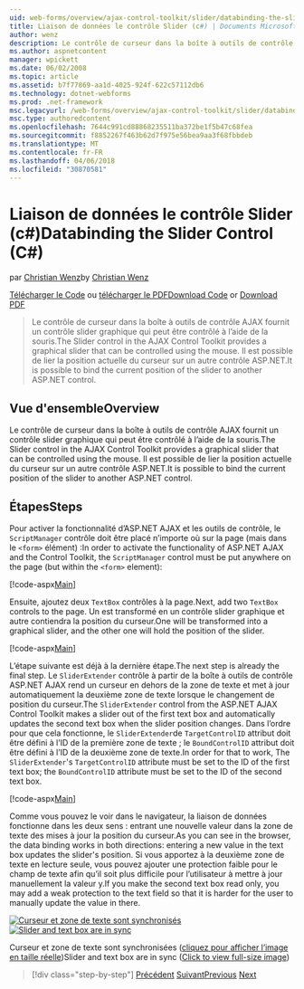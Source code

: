 ```yaml
---
uid: web-forms/overview/ajax-control-toolkit/slider/databinding-the-slider-control-cs
title: Liaison de données le contrôle Slider (c#) | Documents Microsoft
author: wenz
description: Le contrôle de curseur dans la boîte à outils de contrôle AJAX fournit un contrôle slider graphique qui peut être contrôlé à l’aide de la souris. Il est possible de lier la position en cours...
ms.author: aspnetcontent
manager: wpickett
ms.date: 06/02/2008
ms.topic: article
ms.assetid: b7f77869-aa1d-4025-924f-622c57112db6
ms.technology: dotnet-webforms
ms.prod: .net-framework
msc.legacyurl: /web-forms/overview/ajax-control-toolkit/slider/databinding-the-slider-control-cs
msc.type: authoredcontent
ms.openlocfilehash: 7644c991cd88868235511ba372be1f5b47c68fea
ms.sourcegitcommit: f8852267f463b62d7f975e56bea9aa3f68fbbdeb
ms.translationtype: MT
ms.contentlocale: fr-FR
ms.lasthandoff: 04/06/2018
ms.locfileid: "30870581"
---
```

<a name="databinding-the-slider-control-c"></a><span data-ttu-id="dd908-104">Liaison de données le contrôle Slider (c#)</span><span class="sxs-lookup"><span data-stu-id="dd908-104">Databinding the Slider Control (C#)</span></span>
====================
<span data-ttu-id="dd908-105">par [Christian Wenz](https://github.com/wenz)</span><span class="sxs-lookup"><span data-stu-id="dd908-105">by [Christian Wenz](https://github.com/wenz)</span></span>

<span data-ttu-id="dd908-106">[Télécharger le Code](http://download.microsoft.com/download/9/3/f/93f8daea-bebd-4821-833b-95205389c7d0/Slider0.cs.zip) ou [télécharger le PDF](http://download.microsoft.com/download/2/d/c/2dc10e34-6983-41d4-9c08-f78f5387d32b/slider0CS.pdf)</span><span class="sxs-lookup"><span data-stu-id="dd908-106">[Download Code](http://download.microsoft.com/download/9/3/f/93f8daea-bebd-4821-833b-95205389c7d0/Slider0.cs.zip) or [Download PDF](http://download.microsoft.com/download/2/d/c/2dc10e34-6983-41d4-9c08-f78f5387d32b/slider0CS.pdf)</span></span>

> <span data-ttu-id="dd908-107">Le contrôle de curseur dans la boîte à outils de contrôle AJAX fournit un contrôle slider graphique qui peut être contrôlé à l’aide de la souris.</span><span class="sxs-lookup"><span data-stu-id="dd908-107">The Slider control in the AJAX Control Toolkit provides a graphical slider that can be controlled using the mouse.</span></span> <span data-ttu-id="dd908-108">Il est possible de lier la position actuelle du curseur sur un autre contrôle ASP.NET.</span><span class="sxs-lookup"><span data-stu-id="dd908-108">It is possible to bind the current position of the slider to another ASP.NET control.</span></span>


## <a name="overview"></a><span data-ttu-id="dd908-109">Vue d'ensemble</span><span class="sxs-lookup"><span data-stu-id="dd908-109">Overview</span></span>

<span data-ttu-id="dd908-110">Le contrôle de curseur dans la boîte à outils de contrôle AJAX fournit un contrôle slider graphique qui peut être contrôlé à l’aide de la souris.</span><span class="sxs-lookup"><span data-stu-id="dd908-110">The Slider control in the AJAX Control Toolkit provides a graphical slider that can be controlled using the mouse.</span></span> <span data-ttu-id="dd908-111">Il est possible de lier la position actuelle du curseur sur un autre contrôle ASP.NET.</span><span class="sxs-lookup"><span data-stu-id="dd908-111">It is possible to bind the current position of the slider to another ASP.NET control.</span></span>

## <a name="steps"></a><span data-ttu-id="dd908-112">Étapes</span><span class="sxs-lookup"><span data-stu-id="dd908-112">Steps</span></span>

<span data-ttu-id="dd908-113">Pour activer la fonctionnalité d’ASP.NET AJAX et les outils de contrôle, le `ScriptManager` contrôle doit être placé n’importe où sur la page (mais dans le `<form>` élément) :</span><span class="sxs-lookup"><span data-stu-id="dd908-113">In order to activate the functionality of ASP.NET AJAX and the Control Toolkit, the `ScriptManager` control must be put anywhere on the page (but within the `<form>` element):</span></span>

[!code-aspx[Main](databinding-the-slider-control-cs/samples/sample1.aspx)]

<span data-ttu-id="dd908-114">Ensuite, ajoutez deux `TextBox` contrôles à la page.</span><span class="sxs-lookup"><span data-stu-id="dd908-114">Next, add two `TextBox` controls to the page.</span></span> <span data-ttu-id="dd908-115">Un est transformé en un contrôle slider graphique et autre contiendra la position du curseur.</span><span class="sxs-lookup"><span data-stu-id="dd908-115">One will be transformed into a graphical slider, and the other one will hold the position of the slider.</span></span>

[!code-aspx[Main](databinding-the-slider-control-cs/samples/sample2.aspx)]

<span data-ttu-id="dd908-116">L’étape suivante est déjà à la dernière étape.</span><span class="sxs-lookup"><span data-stu-id="dd908-116">The next step is already the final step.</span></span> <span data-ttu-id="dd908-117">Le `SliderExtender` contrôle à partir de la boîte à outils de contrôle ASP.NET AJAX rend un curseur en dehors de la zone de texte et met à jour automatiquement la deuxième zone de texte lorsque le changement de position du curseur.</span><span class="sxs-lookup"><span data-stu-id="dd908-117">The `SliderExtender` control from the ASP.NET AJAX Control Toolkit makes a slider out of the first text box and automatically updates the second text box when the slider position changes.</span></span> <span data-ttu-id="dd908-118">Dans l’ordre pour que cela fonctionne, le `SliderExtender`de `TargetControlID` attribut doit être défini à l’ID de la première zone de texte ; le `BoundControlID` attribut doit être défini à l’ID de la deuxième zone de texte.</span><span class="sxs-lookup"><span data-stu-id="dd908-118">In order for that to work, The `SliderExtender`'s `TargetControlID` attribute must be set to the ID of the first text box; the `BoundControlID` attribute must be set to the ID of the second text box.</span></span>

[!code-aspx[Main](databinding-the-slider-control-cs/samples/sample3.aspx)]

<span data-ttu-id="dd908-119">Comme vous pouvez le voir dans le navigateur, la liaison de données fonctionne dans les deux sens : entrant une nouvelle valeur dans la zone de texte des mises à jour la position du curseur.</span><span class="sxs-lookup"><span data-stu-id="dd908-119">As you can see in the browser, the data binding works in both directions: entering a new value in the text box updates the slider's position.</span></span> <span data-ttu-id="dd908-120">Si vous apportez à la deuxième zone de texte en lecture seule, vous pouvez ajouter une protection faible pour le champ de texte afin qu’il soit plus difficile pour l’utilisateur à mettre à jour manuellement la valeur y.</span><span class="sxs-lookup"><span data-stu-id="dd908-120">If you make the second text box read only, you may add a weak protection to the text field so that it is harder for the user to manually update the value in there.</span></span>


<span data-ttu-id="dd908-121">[![Curseur et zone de texte sont synchronisés](databinding-the-slider-control-cs/_static/image2.png)](databinding-the-slider-control-cs/_static/image1.png)</span><span class="sxs-lookup"><span data-stu-id="dd908-121">[![Slider and text box are in sync](databinding-the-slider-control-cs/_static/image2.png)](databinding-the-slider-control-cs/_static/image1.png)</span></span>

<span data-ttu-id="dd908-122">Curseur et zone de texte sont synchronisées ([cliquez pour afficher l’image en taille réelle](databinding-the-slider-control-cs/_static/image3.png))</span><span class="sxs-lookup"><span data-stu-id="dd908-122">Slider and text box are in sync ([Click to view full-size image](databinding-the-slider-control-cs/_static/image3.png))</span></span>

> [!div class="step-by-step"]
> <span data-ttu-id="dd908-123">[Précédent](using-the-slider-control-with-auto-postback-cs.md)
> [Suivant](using-the-slider-control-with-auto-postback-vb.md)</span><span class="sxs-lookup"><span data-stu-id="dd908-123">[Previous](using-the-slider-control-with-auto-postback-cs.md)
[Next](using-the-slider-control-with-auto-postback-vb.md)</span></span>
